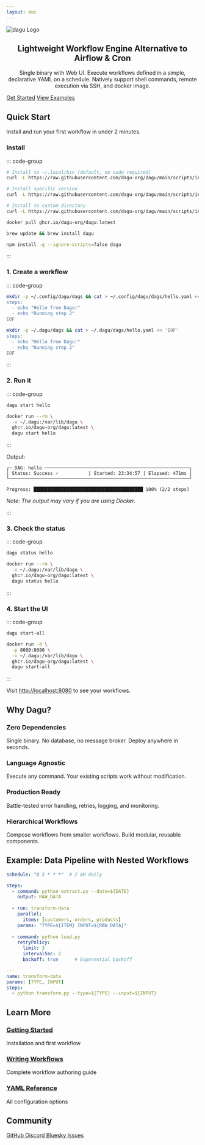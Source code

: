 ```yaml
---
layout: doc
---
```


<img src="/dagu-logo.webp" alt="dagu Logo" style="display: block; margin: 0 auto; max-width: 100%">

<div class="tagline" style="text-align: center;">
  <h2>Lightweight Workflow Engine Alternative to Airflow & Cron</h2>
  <p>Single binary with Web UI. Execute workflows defined in a simple, declarative YAML on a schedule. Natively support shell commands, remote execution via SSH, and docker image.</p>
</div>


<div class="hero-section">
  <div class="hero-actions">
    <a href="/getting-started/quickstart" class="VPButton brand">Get Started</a>
    <a href="/writing-workflows/examples/" class="VPButton alt">View Examples</a>
  </div>
</div>

## Quick Start

Install and run your first workflow in under 2 minutes.

### Install

::: code-group

```bash [macOS/Linux]
# Install to ~/.local/bin (default, no sudo required)
curl -L https://raw.githubusercontent.com/dagu-org/dagu/main/scripts/installer.sh | bash

# Install specific version
curl -L https://raw.githubusercontent.com/dagu-org/dagu/main/scripts/installer.sh | bash -s -- --version v1.17.0

# Install to custom directory
curl -L https://raw.githubusercontent.com/dagu-org/dagu/main/scripts/installer.sh | bash -s -- --install-dir /usr/local/bin
```

```bash [Docker]
docker pull ghcr.io/dagu-org/dagu:latest
```

```bash [Homebrew]
brew update && brew install dagu
```

```bash [npm]
npm install -g --ignore-scripts=false dagu
```

:::

### 1. Create a workflow

::: code-group

```bash [Binary]
mkdir -p ~/.config/dagu/dags && cat > ~/.config/dagu/dags/hello.yaml << 'EOF'
steps:
  - echo "Hello from Dagu!"
  - echo "Running step 2"
EOF
```

```bash [Docker]
mkdir -p ~/.dagu/dags && cat > ~/.dagu/dags/hello.yaml << 'EOF'
steps:
  - echo "Hello from Dagu!"
  - echo "Running step 2"
EOF
```

:::

### 2. Run it

::: code-group

```bash [Binary]
dagu start hello
```

```bash [Docker]
docker run --rm \
  -v ~/.dagu:/var/lib/dagu \
  ghcr.io/dagu-org/dagu:latest \
  dagu start hello
```

:::

Output:
```
┌─ DAG: hello ─────────────────────────────────────────────────────┐
│ Status: Success ✓           | Started: 23:34:57 | Elapsed: 471ms │
└──────────────────────────────────────────────────────────────────┘

Progress: ████████████████████████████████████████ 100% (2/2 steps)
```

*Note: The output may vary if you are using Docker.*

:::

### 3. Check the status

::: code-group

```bash [Binary]
dagu status hello
```

```bash [Docker]
docker run --rm \
  -v ~/.dagu:/var/lib/dagu \
  ghcr.io/dagu-org/dagu:latest \
  dagu status hello
```

:::

### 4. Start the UI

::: code-group

```bash [Binary]
dagu start-all
```

```bash [Docker]
docker run -d \
  -p 8080:8080 \
  -v ~/.dagu:/var/lib/dagu \
  ghcr.io/dagu-org/dagu:latest \
  dagu start-all
```

:::

Visit [http://localhost:8080](http://localhost:8080) to see your workflows.

## Why Dagu?

### Zero Dependencies
Single binary. No database, no message broker. Deploy anywhere in seconds.

### Language Agnostic  
Execute any command. Your existing scripts work without modification.

### Production Ready
Battle-tested error handling, retries, logging, and monitoring.

### Hierarchical Workflows
Compose workflows from smaller workflows. Build modular, reusable components.

## Example: Data Pipeline with Nested Workflows

```yaml
schedule: "0 2 * * *"  # 2 AM daily

steps:
  - command: python extract.py --date=${DATE}
    output: RAW_DATA
    
  - run: transform-data
    parallel:
      items: [customers, orders, products]
    params: "TYPE=${ITEM} INPUT=${RAW_DATA}"
    
  - command: python load.py
    retryPolicy:
      limit: 3
      intervalSec: 2
      backoff: true      # Exponential backoff

---
name: transform-data
params: [TYPE, INPUT]
steps:
  - python transform.py --type=${TYPE} --input=${INPUT}
```

## Learn More

<div class="next-steps">
  <div class="step-card">
    <h3><a href="/getting-started/">Getting Started</a></h3>
    <p>Installation and first workflow</p>
  </div>
  <div class="step-card">
    <h3><a href="/writing-workflows/">Writing Workflows</a></h3>
    <p>Complete workflow authoring guide</p>
  </div>
  <div class="step-card">
    <h3><a href="/reference/yaml">YAML Reference</a></h3>
    <p>All configuration options</p>
  </div>
</div>

## Community

<div class="community-links">
  <a href="https://github.com/dagu-org/dagu" class="community-link">
    <span class="icon">GitHub</span>
  </a>
  <a href="https://discord.gg/gpahPUjGRk" class="community-link">
    <span class="icon">Discord</span>
  </a>
  <a href="https://bsky.app/profile/dagu-org.bsky.social" class="community-link">
    <span class="icon">Bluesky</span>
  </a>
  <a href="https://github.com/dagu-org/dagu/issues" class="community-link">
    <span class="icon">Issues</span>
  </a>
</div>

